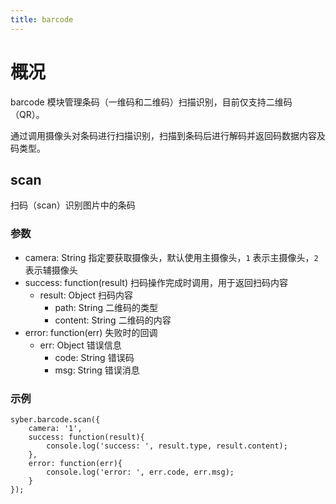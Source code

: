 ```yaml
---
title: barcode
---
```


# 概况

<span class="arg-name">barcode</span> 模块管理条码（一维码和二维码）扫描识别，目前仅支持二维码（QR）。

通过调用摄像头对条码进行扫描识别，扫描到条码后进行解码并返回码数据内容及码类型。



## scan

扫码（scan）识别图片中的条码

### 参数

- camera: String 指定要获取摄像头，默认使用主摄像头，`1` 表示主摄像头，`2` 表示辅摄像头
- success:  function(result) 扫码操作完成时调用，用于返回扫码内容
  - result: Object 扫码内容
    - path:  String 二维码的类型
    - content: String 二维码的内容
- error:  function(err) 失败时的回调
  - err:  Object 错误信息
    - code:  String 错误码
    - msg:  String 错误消息





### 示例

```
syber.barcode.scan({
	camera: '1',
	success: function(result){
		console.log('success: ', result.type, result.content);
	},
	error: function(err){
		console.log('error: ', err.code, err.msg);
	}
});
```

